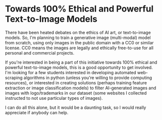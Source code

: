 # Towards 100% Ethical and Powerful Text-to-Image Models

There have been heated debates on the ethics of AI art, or text-to-image models. So, I'm planning to train a generative image (multi-modal) model from scratch, using only images in the public domain with a CC0 or similar license. CC0 means the images are legally and ethically free-to-use for all personal and commercial projects.

If you're interested in being a part of this initiative towards 100% ethical and powerful text-to-image models, this is a good opportunity to get involved. I'm looking for a few students interested in developing automated web-scraping algorithms in python (unless you're willing to provide computing resources), or interested in creating solutions (perhaps training feature extraction or image classification models) to filter AI-generated images and images with logo/trademarks in our dataset (some websites I collected instructed to not use particular types of images).

I can do all this alone, but it would be a daunting task, so I would really appreciate if anybody can help.
